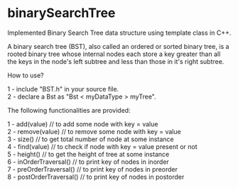 # binarySearchTree
Implemented Binary Search Tree data structure using template class in C++.

A binary search tree (BST), also called an ordered or sorted binary tree, is a rooted binary tree whose internal nodes each store a key greater than all the keys in the node's left subtree and less than those in it's right subtree. 

How to use?

1 - include "BST.h" in your source file.  
2 - declare a Bst as "Bst < myDataType > myTree".



The following functionalities are provided:

1 - add(value)                 // to add some node with key = value  
2 - remove(value)              // to remove some node with key = value   
3 - size()                     // to get total number of node at some instance   
4 - find(value)                // to check if node with key = value present or not  
5 - height()                   // to get the height of tree at some instance  
6 - inOrderTraversal()         // to print key of nodes in inorder  
7 - preOrderTraversal()        // to print key of nodes in preorder    
8 - postOrderTraversal()       // to print key of nodes in postorder
